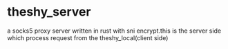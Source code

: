 # theshy_server
a socks5 proxy server written in rust with sni encrypt.this is the server side which process request from the theshy_local(client side)
